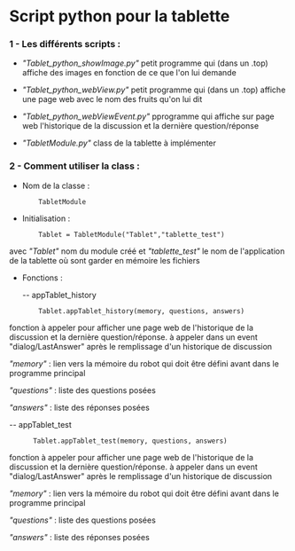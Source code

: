 # Script python pour la tablette

### 1 - Les différents scripts :

- _"Tablet_python_showImage.py"_  petit programme qui (dans un .top) affiche des images en fonction de ce que l'on lui demande  
          
- _"Tablet_python_webView.py"_  petit programme qui (dans un .top) affiche une page web avec le nom des fruits qu'on lui dit

- _"Tablet_python_webViewEvent.py"_ pprogramme qui affiche sur page web l'historique de la discussion et la dernière question/réponse

- _"TabletModule.py"_ class de la tablette à implémenter
  
  
### 2 - Comment utiliser la class  :

* Nom de la classe : 

          TabletModule
 
* Initialisation  :
 
          Tablet = TabletModule("Tablet","tablette_test")

 avec _"Tablet"_ nom du module créé et _"tablette_test"_ le nom de l'application de la tablette où sont garder en mémoire les fichiers
   
* Fonctions :
 
  -- appTablet_history
  
          Tablet.appTablet_history(memory, questions, answers)

fonction à appeler pour afficher une page web de l'historique de la discussion et la dernière question/réponse. à appeler dans un event "dialog/LastAnswer" après le remplissage d'un historique de discussion
   
 _"memory"_  : lien vers la mémoire du robot qui doit être défini avant dans le programme principal
   
 _"questions"_  : liste des questions posées

 _"answers"_  : liste des réponses posées


   -- appTablet_test

          Tablet.appTablet_test(memory, questions, answers)
                    
fonction à appeler pour afficher une page web de l'historique de la discussion et la dernière question/réponse. à appeler dans un event "dialog/LastAnswer" après le remplissage d'un historique de discussion
   
 _"memory"_  : lien vers la mémoire du robot qui doit être défini avant dans le programme principal
   
 _"questions"_  : liste des questions posées

 _"answers"_  : liste des réponses posées
 

          
                    



  
  
